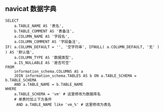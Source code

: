 
## navicat 数据字典
    SELECT
    	a.TABLE_NAME AS '表名',
    	b.TABLE_COMMENT AS '表备注',
    	a.COLUMN_NAME AS '字段名',
    	a.COLUMN_COMMENT AS '字段备注',
    IF( a.COLUMN_DEFAULT = '', '空字符串', IFNULL( a.COLUMN_DEFAULT, '无' ) ) AS '默认值',
    	a.COLUMN_TYPE AS '数据类型',
    	a.IS_NULLABLE AS '是否可空'
    FROM
    	information_schema.COLUMNS AS a
    	JOIN information_schema.TABLES AS b ON a.TABLE_SCHEMA = b.TABLE_SCHEMA 
    	AND a.TABLE_NAME = b.TABLE_NAME 
    WHERE
    	a.TABLE_SCHEMA = 'vm' # 这里修改为数据库名
    	# 单表时加上下方条件
    	 AND a.TABLE_NAME like 'vm_%' # 这里修改为表名





